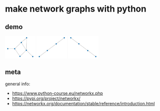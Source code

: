 
# make network graphs with python

## demo

<img width='100px' src='./out/netx01.png'/>
<img width='100px' src='./out/netx02.png'/>
<img width='100px' src='./out/netx03.png'/>

## meta

general info:

 - https://www.python-course.eu/networkx.php
 - https://pypi.org/project/networkx/
 - https://networkx.org/documentation/stable/reference/introduction.html

